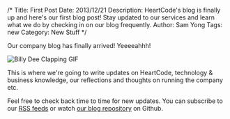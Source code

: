 /*
Title: First Post
Date: 2013/12/21
Description: HeartCode's blog is finally up and here's our first blog post! Stay updated to our services and learn what we do by checking in on our blog frequently.
Author: Sam Yong
Tags: new
Category: New Stuff
*/

Our company blog has finally arrived! Yeeeeahhh!

![Billy Dee Clapping GIF](http://i.imgur.com/fqVkRxQ.gif)

This is where we're going to write updates on HeartCode, technology & business knowledge, our reflections and thoughts on running the company etc.

Feel free to check back time to time for new updates. You can subscribe to our [RSS feeds](http://blog.heartcode.sg/feed) or watch [our blog repository](https://github.com/hcode/blog.heartcode.sg) on Github.